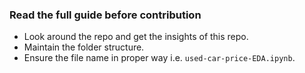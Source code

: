 ### Read the full guide before contribution

- Look around the repo and get the insights of this repo.
- Maintain the folder structure.
- Ensure the file name in proper way i.e. `used-car-price-EDA.ipynb`.
